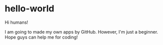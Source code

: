 # hello-world

Hi humans!

I am going to made my own apps by GitHub. However, I'm just a beginner. Hope guys can help me for coding!
